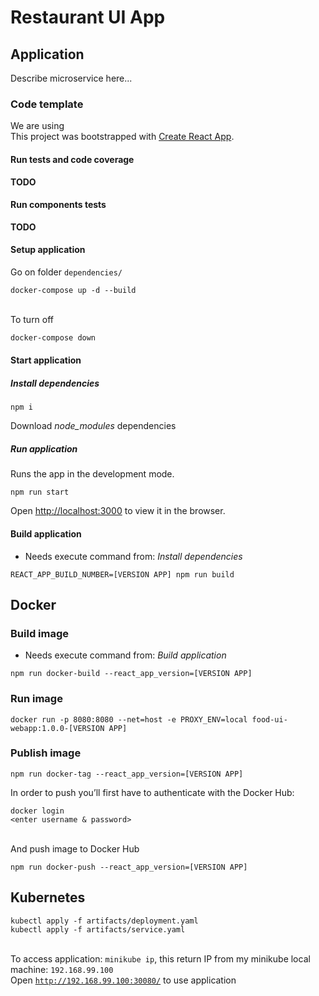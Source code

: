 # Restaurant UI App

## Application

Describe microservice here...

### Code template

We are using  
This project was bootstrapped with [Create React App](https://github.com/facebook/create-react-app).

#### Run tests and code coverage
**TODO**

#### Run components tests
**TODO**

#### Setup application
Go on folder `dependencies/`
```
docker-compose up -d --build
```
\
To turn off
```bash
docker-compose down
```

#### Start application

##### Install dependencies
```
npm i
```
Download _node_modules_ dependencies

##### Run application
Runs the app in the development mode.
```
npm run start
```
Open [http://localhost:3000](http://localhost:3000) to view it in the browser.

#### Build application
* Needs execute command from: _Install dependencies_
```
REACT_APP_BUILD_NUMBER=[VERSION APP] npm run build
```

## Docker

### Build image
* Needs execute command from: _Build application_
```
npm run docker-build --react_app_version=[VERSION APP]
```

### Run image
```
docker run -p 8080:8080 --net=host -e PROXY_ENV=local food-ui-webapp:1.0.0-[VERSION APP]
```

### Publish image
```
npm run docker-tag --react_app_version=[VERSION APP]
```
In order to push you’ll first have to authenticate with the Docker Hub:
```
docker login
<enter username & password>
```
\
And push image to Docker Hub
```
npm run docker-push --react_app_version=[VERSION APP]
```

## Kubernetes
```
kubectl apply -f artifacts/deployment.yaml
kubectl apply -f artifacts/service.yaml
```
\
To access application: `minikube ip`, this return IP from my minikube local machine: `192.168.99.100`
\
Open [`http://192.168.99.100:30080/`](http://192.168.99.100:30080/) to use application
